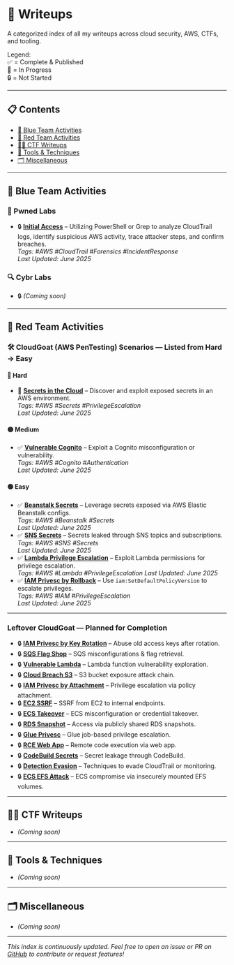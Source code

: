 # 🧠 Writeups

A categorized index of all my writeups across cloud security, AWS, CTFs, and tooling.

Legend:  
✅ = Complete & Published  
📝 = In Progress  
🔒 = Not Started  

---

## 📋 Contents

- [🔐 Blue Team Activities](#-blue-team-activities)  
- [🔐 Red Team Activities](#-red-team-activities)  
- [🏴‍☠️ CTF Writeups](#-ctf-writeups)  
- [🧪 Tools & Techniques](#-tools--techniques)  
- [🗂️ Miscellaneous](#-miscellaneous)  

---

## 🔐 Blue Team Activities

### 🧪 Pwned Labs  
- 🔒 **[Initial Access](/writeups/pwnedlabs_breach_in_the_cloud)** – Utilizing PowerShell or Grep to analyze CloudTrail logs, identify suspicious AWS activity, trace attacker steps, and confirm breaches.  
  _Tags: #AWS #CloudTrail #Forensics #IncidentResponse_  
  _Last Updated: June 2025_  

### 🔍 Cybr Labs  
- 🔒 *(Coming soon)*

---

## 🔐 Red Team Activities

### 🛠️ CloudGoat (AWS PenTesting) Scenarios — Listed from Hard → Easy  

#### 🔴 Hard  
- 📝 **[Secrets in the Cloud](/writeups/cloudgoat_secrets_in_the_cloud.md)** – Discover and exploit exposed secrets in an AWS environment.  
  _Tags: #AWS #Secrets #PrivilegeEscalation_  
  _Last Updated: June 2025_  

#### 🟡 Medium  
- ✅ **[Vulnerable Cognito](/writeups/cloudgoat_vulnerable_cognito.md)** – Exploit a Cognito misconfiguration or vulnerability.  
  _Tags: #AWS #Cognito #Authentication_  
  _Last Updated: June 2025_  

#### 🟢 Easy  
- ✅ **[Beanstalk Secrets](/writeups/cloudgoat_beanstalk_secrets.md)** – Leverage secrets exposed via AWS Elastic Beanstalk configs.  
  _Tags: #AWS #Beanstalk #Secrets_  
  _Last Updated: June 2025_  
- ✅ **[SNS Secrets](/writeups/cloudgoat_sns_secrets.md)** – Secrets leaked through SNS topics and subscriptions.  
  _Tags: #AWS #SNS #Secrets_  
  _Last Updated: June 2025_  
- ✅ **[Lambda Privilege Escalation](/writeups/cloudgoat_lambda_privesc.md)** – Exploit Lambda permissions for privilege escalation.  
  _Tags: #AWS #Lambda #PrivilegeEscalation_
  _Last Updated: June 2025_  
- ✅ **[IAM Privesc by Rollback](/writeups/cloudgoat_iam_privesc_by_rollback.md)** – Use `iam:SetDefaultPolicyVersion` to escalate privileges.  
  _Tags: #AWS #IAM #PrivilegeEscalation_  
  _Last Updated:  June 2025_  
---

### Leftover CloudGoat — Planned for Completion  

- 🔒 **[IAM Privesc by Key Rotation](/cloudgoat_iam_privesc_by_key_rotation.md)** – Abuse old access keys after rotation.  
- 🔒 **[SQS Flag Shop](/cloudgoat_sqs_flag_shop.md)** – SQS misconfigurations & flag retrieval.  
- 🔒 **[Vulnerable Lambda](cloudgoat/cloudgoat_vulnerable_lambda.md)** – Lambda function vulnerability exploration.  
- 🔒 **[Cloud Breach S3](cloudgoat/cloudgoat_cloud_breach_s3.md)** – S3 bucket exposure attack chain.  
- 🔒 **[IAM Privesc by Attachment](cloudgoat/cloudgoat_iam_privesc_by_attachment.md)** – Privilege escalation via policy attachment.  
- 🔒 **[EC2 SSRF](cloudgoat/cloudgoat_ec2_ssrf.md)** – SSRF from EC2 to internal endpoints.  
- 🔒 **[ECS Takeover](cloudgoat/cloudgoat_ecs_takeover.md)** – ECS misconfiguration or credential takeover.  
- 🔒 **[RDS Snapshot](cloudgoat/cloudgoat_rds_snapshot.md)** – Access via publicly shared RDS snapshots.  
- 🔒 **[Glue Privesc](cloudgoat/cloudgoat_glue_privesc.md)** – Glue job-based privilege escalation.  
- 🔒 **[RCE Web App](cloudgoat/cloudgoat_rce_web_app.md)** – Remote code execution via web app.  
- 🔒 **[CodeBuild Secrets](cloudgoat/cloudgoat_codebuild_secrets.md)** – Secret leakage through CodeBuild.  
- 🔒 **[Detection Evasion](cloudgoat/cloudgoat_detection_evasion.md)** – Techniques to evade CloudTrail or monitoring.  
- 🔒 **[ECS EFS Attack](cloudgoat/cloudgoat_ecs_efs_attack.md)** – ECS compromise via insecurely mounted EFS volumes.  

---

## 🏴‍☠️ CTF Writeups

- _(Coming soon)_  

---

## 🧪 Tools & Techniques

- _(Coming soon)_  

---

## 🗂️ Miscellaneous

- _(Coming soon)_

---

*This index is continuously updated. Feel free to open an issue or PR on [GitHub](https://github.com/SomeRandomStranger123) to contribute or request features!*

